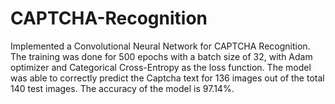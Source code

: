 # CAPTCHA-Recognition

Implemented a Convolutional Neural Network for CAPTCHA Recognition. The training was done for 500 epochs with a batch size of 32, with Adam optimizer and Categorical Cross-Entropy as the loss function. The model was able to correctly predict the Captcha text for 136 images out of the total 140 test images. The accuracy of the model is 97.14%.
